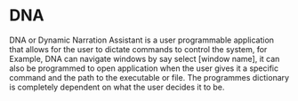 # DNA
DNA or Dynamic Narration Assistant is a user programmable application that allows for the user to dictate commands to control the system, for Example, DNA can navigate windows by say select [window name], it can also be programmed to open application when the user gives it a specific command and the path to the executable or file. The programmes dictionary is completely dependent on what the user decides it to be. 
